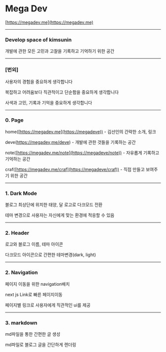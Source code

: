 # Mega Dev

[https://megadev.me](https://megadev.me)

---

### Develop space of kimsunin

개발에 관한 모든 고민과 고찰을 기록하고 기억하기 위한 공간

---

### [번외]

사용자의 경험을 중요하게 생각합니다

복잡하고 어려움보다 직관적이고 단순함을 중요하게 생각합니다

사색과 고민, 기록과 기억을 중요하게 생각합니다

---

### 0. Page

home([https://megadev.me](https://megadeve)) - 김선인의 간략한 소개, 링크

deve([https://megadev,me/deve](https://megadeve/deve)) - 개발에 관한 것들을 기록하는 공간

note([https://megadev.me/note](https://megadeve/note)) - 자유롭게 기록하고 기억하는 공간

craf([https://megadev.me/craf](https://megadeve/craf)) - 직접 만들고 보여주기 위한 공간

---

### 1. Dark Mode

블로그 최상단에 위치한 태양, 달 로고로 다크모드 전환

테마 변경으로 사용자는 자신에게 맞는 환경에 적응할 수 있음

---

### 2. Header

로고와 블로그 이름, 테마 아이콘

다크모드 아이콘으로 간편한 테마변경(dark, light)

---

### 2. Navigation

페이지 이동을 위한 navigation배치

next js Link로 빠른 페이지이동

페이지별 링크로 사용자에게 직관적인 ui를 제공


---

### 3. markdown

md파일을 통한 간편한 글 생성

md파일로 블로그 글을 간단하게 렌더링
